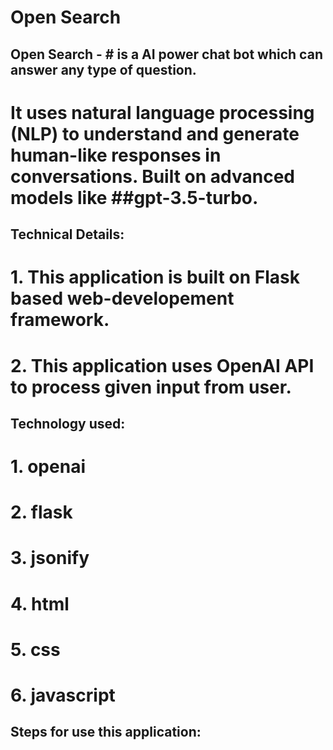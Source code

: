 # Open Search

## Open Search - # is a AI power chat bot which can answer any type of question.
# It uses natural language processing (NLP) to understand and generate human-like responses in conversations. Built on advanced models like ##gpt-3.5-turbo.


## Technical Details:
# 1. This application is built on Flask based web-developement framework.
# 2. This application uses OpenAI API to process given input from user.


## Technology used:
# 1. openai
# 2. flask
# 3. jsonify
# 4. html
# 5. css
# 6. javascript

## Steps for use this application:



